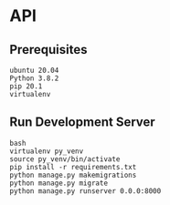 # API

## Prerequisites

```
ubuntu 20.04
Python 3.8.2
pip 20.1
virtualenv
```

## Run Development Server

```
bash
virtualenv py_venv
source py_venv/bin/activate
pip install -r requirements.txt
python manage.py makemigrations
python manage.py migrate
python manage.py runserver 0.0.0:8000
```
